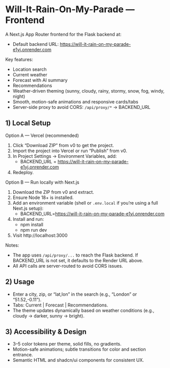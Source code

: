 # Will-It-Rain-On-My-Parade — Frontend

A Next.js App Router frontend for the Flask backend at:
- Default backend URL: https://will-it-rain-on-my-parade-e1yj.onrender.com

Key features:
- Location search
- Current weather
- Forecast with AI summary
- Recommendations
- Weather-driven theming (sunny, cloudy, rainy, stormy, snow, fog, windy, night)
- Smooth, motion-safe animations and responsive cards/tabs
- Server-side proxy to avoid CORS: `/api/proxy/*` → BACKEND_URL

## 1) Local Setup
Option A — Vercel (recommended)
1. Click “Download ZIP” from v0 to get the project.
2. Import the project into Vercel or run “Publish” from v0.
3. In Project Settings → Environment Variables, add:
   - BACKEND_URL = https://will-it-rain-on-my-parade-e1yj.onrender.com
4. Redeploy.

Option B — Run locally with Next.js
1. Download the ZIP from v0 and extract.
2. Ensure Node 18+ is installed.
3. Add an environment variable (shell or `.env.local` if you’re using a full Next.js setup):
   - BACKEND_URL=https://will-it-rain-on-my-parade-e1yj.onrender.com
4. Install and run:
   - npm install
   - npm run dev
5. Visit http://localhost:3000

Notes:
- The app uses `/api/proxy/...` to reach the Flask backend. If BACKEND_URL is not set, it defaults to the Render URL above.
- All API calls are server-routed to avoid CORS issues.

## 2) Usage
- Enter a city, zip, or “lat,lon” in the search (e.g., “London” or “51.52,-0.11”).
- Tabs: Current | Forecast | Recommendations.
- The theme updates dynamically based on weather conditions (e.g., cloudy → darker, sunny → bright).

## 3) Accessibility & Design
- 3–5 color tokens per theme, solid fills, no gradients.
- Motion-safe animations; subtle transitions for color and section entrance.
- Semantic HTML and shadcn/ui components for consistent UX.
